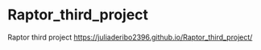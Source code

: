 # Raptor_third_project
Raptor third project 
https://juliaderibo2396.github.io/Raptor_third_project/
